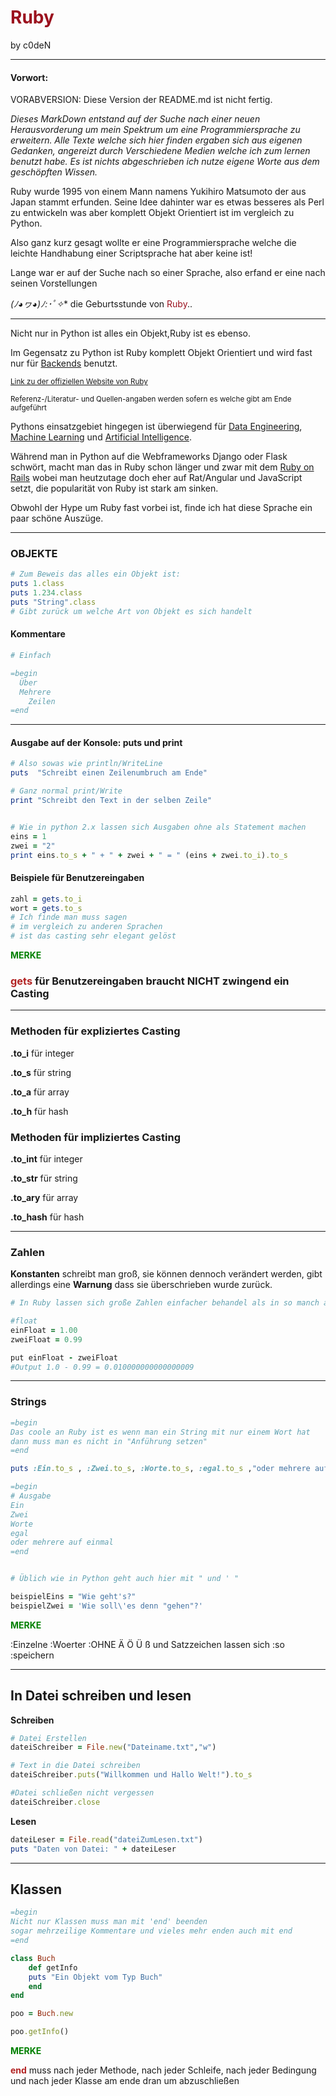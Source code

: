 # <span style="color:#9B111E">Ruby</span>
by c0deN
___

#### Vorwort:

VORABVERSION: Diese Version der README.md ist nicht fertig.

<i>Dieses MarkDown entstand auf der Suche nach einer neuen Herausvorderung um mein Spektrum um eine Programmiersprache zu erweitern. Alle Texte welche sich hier finden ergaben sich aus eigenen Gedanken, angereizt durch Verschiedene Medien welche ich zum lernen benutzt habe. Es ist nichts abgeschrieben ich nutze eigene Worte aus dem geschöpften Wissen. </i>

Ruby wurde 1995 von einem Mann namens Yukihiro Matsumoto der aus Japan stammt erfunden.
Seine Idee dahinter war es etwas besseres als Perl zu entwickeln was aber komplett Objekt Orientiert ist im vergleich zu Python.

Also ganz kurz gesagt wollte er eine Programmiersprache welche die leichte Handhabung einer Scriptsprache hat aber keine ist!

Lange war er auf der Suche nach so einer Sprache, also erfand er eine nach seinen Vorstellungen

**(ﾉ◕ヮ◕)ﾉ*:･ﾟ✧** die Geburtsstunde von <span style="color:#9B111E">Ruby</span>..
___

Nicht nur in Python ist alles ein Objekt,Ruby ist es ebenso.

Im Gegensatz zu Python ist Ruby komplett Objekt Orientiert und wird fast nur für  [Backends](https://codeburst.io/web-backend-development-with-ruby-rails-part-one-ae4cf818e546) benutzt. 

<small>[Link zu der offiziellen Website von Ruby](https://www.ruby-lang.org/de/)</small>

<small>Referenz-/Literatur- und Quellen-angaben werden sofern es welche gibt am Ende aufgeführt</small>

Pythons einsatzgebiet hingegen ist überwiegend für [Data Engineering](https://www.alexanderthamm.com/de/artikel/data-engineering-grundlagen-aufgaben-und-bedeutung/), [Machine Learning](https://de.wikipedia.org/wiki/Maschinelles_Lernen) und [Artificial Intelligence]([https://de.wikipedia.org/wiki/K%C3%BCnstliche_Intelligenz](https://de.wikipedia.org/wiki/Künstliche_Intelligenz)). 

Während man in Python auf die Webframeworks Django oder Flask schwört, macht man das in Ruby schon länger und zwar mit dem [Ruby on Rails](https://rubyonrails.org/) wobei man heutzutage doch eher auf Rat/Angular und JavaScript setzt, die popularität von Ruby ist stark am sinken.

Obwohl der Hype um Ruby fast vorbei ist, finde ich hat diese Sprache ein paar schöne Auszüge.

___

### OBJEKTE

```ruby
# Zum Beweis das alles ein Objekt ist:
puts 1.class
puts 1.234.class
puts "String".class
# Gibt zurück um welche Art von Objekt es sich handelt
```

#### Kommentare

```ruby
# Einfach

=begin
  Über
  Mehrere
	Zeilen
=end
```

___

#### Ausgabe auf der Konsole:     puts     und    print

```ruby
# Also sowas wie println/WriteLine
puts  "Schreibt einen Zeilenumbruch am Ende"

# Ganz normal print/Write
print "Schreibt den Text in der selben Zeile"


# Wie in python 2.x lassen sich Ausgaben ohne als Statement machen
eins = 1
zwei = "2"
print eins.to_s + " + " + zwei + " = " (eins + zwei.to_i).to_s
```



#### Beispiele für Benutzereingaben

```ruby
zahl = gets.to_i
wort = gets.to_s
# Ich finde man muss sagen 
# im vergleich zu anderen Sprachen
# ist das casting sehr elegant gelöst
```

<span style=color:green>**MERKE**</span>

### <span style="color:firebrick">gets</span> für Benutzereingaben braucht NICHT zwingend ein  Casting

___



### Methoden für expliziertes Casting

**.to_i**    für integer 

**.to_s**    für string

**.to_a**   für array

**.to_h**    für hash

### Methoden für impliziertes Casting

**.to_int**    für integer 

**.to_str**    für string

**.to_ary**   für array

**.to_hash**    für hash

___

### Zahlen

**Konstanten** schreibt man groß, sie können dennoch verändert werden, gibt allerdings eine **Warnung** dass sie überschrieben wurde zurück.

```ruby
# In Ruby lassen sich große Zahlen einfacher behandel als in so manch anderen Sprachen

#float
einFloat = 1.00
zweiFloat = 0.99

put einFloat - zweiFloat
#Output 1.0 - 0.99 = 0.010000000000000009
```

___

### Strings

```ruby
=begin
Das coole an Ruby ist es wenn man ein String mit nur einem Wort hat
dann muss man es nicht in "Anführung setzen"
=end

puts :Ein.to_s , :Zwei.to_s, :Worte.to_s, :egal.to_s ,"oder mehrere auf einmal"

=begin
# Ausgabe
Ein
Zwei
Worte
egal
oder mehrere auf einmal
=end


# Üblich wie in Python geht auch hier mit " und ' "

beispielEins = "Wie geht's?"
beispielZwei = 'Wie soll\'es denn "gehen"?'

```

<span style=color:green>**MERKE**</span>

:Einzelne :Woerter   :OHNE Ä Ö Ü ß und Satzzeichen lassen sich :so :speichern

___

## In Datei schreiben und lesen

**Schreiben**

```ruby
# Datei Erstellen
dateiSchreiber = File.new("Dateiname.txt","w")

# Text in die Datei schreiben
dateiSchreiber.puts("Willkommen und Hallo Welt!").to_s

#Datei schließen nicht vergessen
dateiSchreiber.close

```

**Lesen**

```ruby
dateiLeser = File.read("dateiZumLesen.txt")
puts "Daten von Datei: " + dateiLeser

```

___

## Klassen

```ruby
=begin
Nicht nur Klassen muss man mit 'end' beenden
sogar mehrzeilige Kommentare und vieles mehr enden auch mit end
=end

class Buch
	def getInfo
	puts "Ein Objekt vom Typ Buch"
	end
end

poo = Buch.new

poo.getInfo()

```

<span style=color:green>**MERKE**</span>

<span style="color:firebrick">**end**</span> muss nach jeder Methode, nach jeder Schleife, nach jeder Bedingung und nach jeder Klasse am ende dran um abzuschließen
